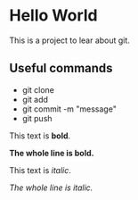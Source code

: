 # Hello World

This is a project to lear about git.

## Useful commands

-   git clone
-   git add
-   git commit -m "message"
-   git push

This text is **bold**.

__The whole line is bold.__

This text is *italic*.

_The whole line is italic._